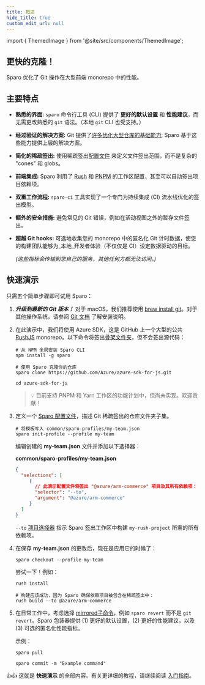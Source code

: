 ```yaml
---
title: 概述
hide_title: true
custom_edit_url: null
---
```


import { ThemedImage } from '@site/src/components/ThemedImage';

<div style={{ display: 'flex', justifyContent: 'center', alignItems: 'center' }}>
  <ThemedImage
    srcLight="images/site/sparo-logo.svg"
    srcDark="images/site/sparo-logo-dark.svg"
    alt="Sparo"
    title="Sparo"
    style={{ width: '380px', paddingTop: '30px' }}
    />
</div>



## 更快的克隆！

Sparo 优化了 Git 操作在大型前端 monorepo 中的性能。

<!-- ---------------------------------------------------------------------------- -->

## 主要特点

- **熟悉的界面:** `sparo` 命令行工具 (CLI) 提供了 **更好的默认设置** 和 **性能建议**，而无需更改熟悉的 `git` 语法。（本地 `git` CLI 也受支持。）
- **经过验证的解决方案:** Git 提供了[许多优化大型仓库的基础能力](https://tiktok.github.io/sparo/pages/reference/git_optimization/); Sparo 基于这些能力提供上层的解决方案。
- **简化的稀疏签出:** 使用稀疏签出[配置文件](https://tiktok.github.io/sparo/pages/guide/sparo_profiles/) 来定义文件签出范围，而不是复杂的 "cones" 和 globs。
- **前端集成:** Sparo 利用了 [Rush](https://rushjs.io/) 和 [PNPM](https://pnpm.io/) 的工作区配置，甚至可以自动签出项目依赖项。
- **双重工作流程:** `sparo-ci` 工具实现了一个专门为持续集成 (CI) 流水线优化的签出模型。
- **额外的安全措施:** 避免常见的 Git 错误，例如在活动视图之外的暂存文件签出。
- **超越 Git hooks:** 可选地收集您的 monorepo 中的匿名化 Git 计时数据，使您的构建团队能够为_本地_开发者体验（不仅仅是 CI）设定数据驱动的目标。

  _(这些指标会传输到您自己的服务，其他任何方都无法访问。)_

<!-- ---------------------------------------------------------------------------- -->


## 快速演示

只需五个简单步骤即可试用 Sparo：

1. _**升级到最新的 Git 版本！**_ 对于 macOS，我们推荐使用 [brew install git](https://git-scm.com/download/mac)。对于其他操作系统，请参阅 [Git 文档](https://git-scm.com/book/en/v2/Getting-Started-Installing-Git) 了解安装说明。

2. 在此演示中，我们将使用 Azure SDK，这是 GitHub 上一个大型的公共 [RushJS](https://rushjs.io/) monorepo。以下命令将签出[骨架文件夹](./pages/reference/skeleton_folders.md)，但不会签出源代码：

   ```shell
   # 从 NPM 全局安装 Sparo CLI
   npm install -g sparo

   # 使用 Sparo 克隆你的仓库
   sparo clone https://github.com/Azure/azure-sdk-for-js.git

   cd azure-sdk-for-js
   ```

   > 💡 目前支持 PNPM 和 Yarn 工作区的功能计划中，但尚未实现。欢迎贡献！

3. 定义一个 [Sparo 配置文件](./pages/configs/profile_json.md)，描述 Git 稀疏签出的仓库文件夹子集。

   ```shell
   # 将模板写入 common/sparo-profiles/my-team.json
   sparo init-profile --profile my-team
   ```

   编辑创建的 **my-team.json** 文件并添加以下选择器：

   **common/sparo-profiles/my-team.json**
   ```json
   {
     "selections": [
        {
          // 此演示配置文件将签出 "@azure/arm-commerce" 项目及其所有依赖项：
          "selector": "--to",
          "argument": "@azure/arm-commerce"
        }
     ]
   }
   ```
   `--to` [项目选择器](https://rushjs.io/pages/developer/selecting_subsets/#--to) 指示 Sparo 签出工作区中构建 `my-rush-project` 所需的所有依赖项。



4. 在保存 **my-team.json** 的更改后，现在是应用它的时候了：

   ```shell
   sparo checkout --profile my-team
   ```

   尝试一下！例如：

   ```shell
   rush install

   # 构建应该成功，因为 Sparo 确保依赖项目被包含在稀疏签出中：
   rush build --to @azure/arm-commerce
   ```

5. 在日常工作中，考虑选择 [mirrored子命令](./pages/commands/overview.md)，例如 `sparo revert` 而不是 `git revert`。Sparo 包装器提供 (1) 更好的默认设置，(2) 更好的性能建议，以及 (3) 可选的匿名化性能指标。

   示例：

   ```shell
   sparo pull

   sparo commit -m "Example command"
   ```

👍👍 这就是 **快速演示** 的全部内容。有关更详细的教程，请继续阅读 [入门指南](./pages/guide/getting_started.md)。
